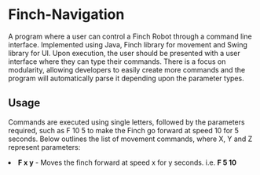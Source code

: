 # Finch-Navigation
A program where a user can control a Finch Robot through a command line interface. Implemented using Java, Finch library for movement and Swing library for UI. Upon execution, the user should be presented with a user interface where they can type their commands. There is a focus on modularity, allowing developers to easily create more commands and the program will automatically parse it depending upon the parameter types.

<h2> Usage </h2>
<p> Commands are executed using single letters, followed by the parameters required, such as F 10 5 to make the Finch go forward at speed 10 for 5 seconds. Below outlines the list of movement commands, where X, Y and Z represent parameters: </p>
<li> <b> F x y</b> - Moves the finch forward at speed x for y seconds. i.e. <b> F 5 10</b></li>
